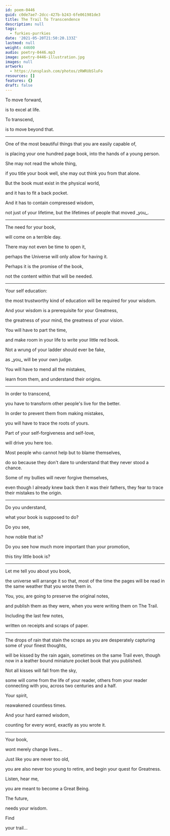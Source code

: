 ```yaml
---
id: poem-0446
guid: c0de7ae7-2dcc-427b-b243-6fe061981de3
title: The Trail To Transcendence
description: null
tags:
  - furkies-purrkies
date: '2021-05-20T21:50:20.133Z'
lastmod: null
weight: 44600
audio: poetry-0446.mp3
image: poetry-0446-illustration.jpg
images: null
artwork:
  - https://unsplash.com/photos/zRWRUbSluFo
resources: []
features: {}
draft: false
---
```


To move forward,

is to excel at life.

To transcend,

is to move beyond that.

---

One of the most beautiful things that you are easily capable of,

is placing your one hundred page book, into the hands of a young person.

She may not read the whole thing,

if you title your book well, she may out think you from that alone.

But the book must exist in the physical world,

and it has to fit a back pocket.

And it has to contain compressed wisdom,

not just of your lifetime, but the lifetimes of people that moved \_you\_.

---

The need for your book,

will come on a terrible day.

There may not even be time to open it,

perhaps the Universe will only allow for having it.

Perhaps it is the promise of the book,

not the content within that will be needed.

---

Your self education:

the most trustworthy kind of education will be required for your wisdom.

And your wisdom is a prerequisite for your Greatness,

the greatness of your mind, the greatness of your vision.

You will have to part the time,

and make room in your life to write your little red book.

Not a wrung of your ladder should ever be fake,

as \_you\_ will be your own judge.

You will have to mend all the mistakes,

learn from them, and understand their origins.

---

In order to transcend,

you have to transform other people's live for the better.

In order to prevent them from making mistakes,

you will have to trace the roots of yours.

Part of your self-forgiveness and self-love,

will drive you here too.

Most people who cannot help but to blame themselves,

do so because they don't dare to understand that they never stood a chance.

Some of my bullies will never forgive themselves,

even though I already knew back then it was their fathers, they fear to trace their mistakes to the origin.

---

Do you understand,

what your book is supposed to do?

Do you see,

how noble that is?

Do you see how much more important than your promotion,

this tiny little book is?

---

Let me tell you about you book,

the universe will arrange it so that, most of the time the pages will be read in the same weather that you wrote them in.

You, you, are going to preserve the original notes,

and publish them as they were, when you were writing them on The Trail.

Including the last few notes,

written on receipts and scraps of paper.

---

The drops of rain that stain the scraps as you are desperately capturing some of your finest thoughts,

will be kissed by the rain again, sometimes on the same Trail even, though now in a leather bound miniature pocket book that you published.

Not all kisses will fall from the sky,

some will come from the life of your reader, others from your reader connecting with you, across two centuries and a half.

Your spirit,

reawakened countless times.

And your hard earned wisdom,

counting for every word, exactly as you wrote it.

---

Your book,

wont merely change lives...

Just like you are never too old,

you are also never too young to retire, and begin your quest for Greatness.

Listen, hear me,

you are meant to become a Great Being.

The future,

needs your wisdom.

Find

your trail...
